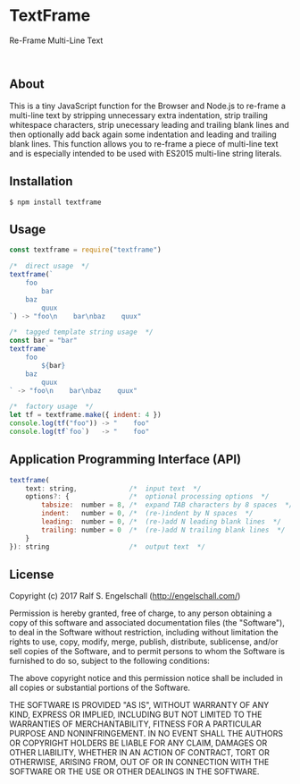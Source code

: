 
TextFrame
=========

Re-Frame Multi-Line Text

<p/>
<img src="https://nodei.co/npm/textframe.png?downloads=true&stars=true" alt=""/>

<p/>
<img src="https://david-dm.org/rse/textframe.png" alt=""/>

About
-----

This is a tiny JavaScript function for the Browser and Node.js to
re-frame a multi-line text by stripping unnecessary extra indentation,
strip trailing whitespace characters, strip unecessary leading and
trailing blank lines and then optionally add back again some indentation
and leading and trailing blank lines. This function allows you to
re-frame a piece of multi-line text and is especially intended to be
used with ES2015 multi-line string literals.

Installation
------------

```shell
$ npm install textframe
```

Usage
-----

```js
const textframe = require("textframe")

/*  direct usage  */
textframe(`
    foo
        bar
    baz
        quux
`) -> "foo\n    bar\nbaz    quux"

/*  tagged template string usage  */
const bar = "bar"
textframe`
    foo
        ${bar}
    baz
        quux
` -> "foo\n    bar\nbaz    quux"

/*  factory usage  */
let tf = textframe.make({ indent: 4 })
console.log(tf("foo")) -> "    foo"
console.log(tf`foo`)   -> "    foo"
```

Application Programming Interface (API)
---------------------------------------

```js
textframe(
    text: string,             /*  input text  */
    options?: {               /*  optional processing options  */
        tabsize:  number = 8, /*  expand TAB characters by 8 spaces  */
        indent:   number = 0, /*  (re-)indent by N spaces  */
        leading:  number = 0, /*  (re-)add N leading blank lines  */
        trailing: number = 0  /*  (re-)add N trailing blank lines  */
    }
}): string                    /*  output text  */
```

License
-------

Copyright (c) 2017 Ralf S. Engelschall (http://engelschall.com/)

Permission is hereby granted, free of charge, to any person obtaining
a copy of this software and associated documentation files (the
"Software"), to deal in the Software without restriction, including
without limitation the rights to use, copy, modify, merge, publish,
distribute, sublicense, and/or sell copies of the Software, and to
permit persons to whom the Software is furnished to do so, subject to
the following conditions:

The above copyright notice and this permission notice shall be included
in all copies or substantial portions of the Software.

THE SOFTWARE IS PROVIDED "AS IS", WITHOUT WARRANTY OF ANY KIND,
EXPRESS OR IMPLIED, INCLUDING BUT NOT LIMITED TO THE WARRANTIES OF
MERCHANTABILITY, FITNESS FOR A PARTICULAR PURPOSE AND NONINFRINGEMENT.
IN NO EVENT SHALL THE AUTHORS OR COPYRIGHT HOLDERS BE LIABLE FOR ANY
CLAIM, DAMAGES OR OTHER LIABILITY, WHETHER IN AN ACTION OF CONTRACT,
TORT OR OTHERWISE, ARISING FROM, OUT OF OR IN CONNECTION WITH THE
SOFTWARE OR THE USE OR OTHER DEALINGS IN THE SOFTWARE.

